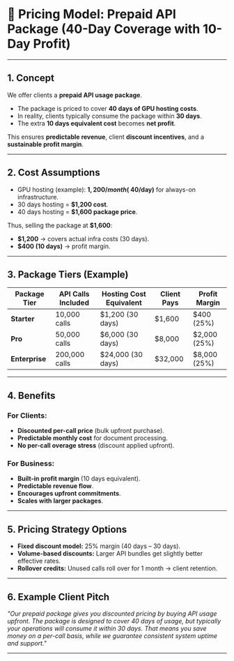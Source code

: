 # 📌 Pricing Model: Prepaid API Package (40-Day Coverage with 10-Day Profit)

---

## 1. Concept
We offer clients a **prepaid API usage package**.  

- The package is priced to cover **40 days of GPU hosting costs**.  
- In reality, clients typically consume the package within **30 days**.  
- The extra **10 days equivalent cost** becomes **net profit**.  

This ensures **predictable revenue**, client **discount incentives**, and a **sustainable profit margin**.

---

## 2. Cost Assumptions
- GPU hosting (example): **$1,200/month (~$40/day)** for always-on infrastructure.  
- 30 days hosting = **$1,200 cost**.  
- 40 days hosting = **$1,600 package price**.  

Thus, selling the package at **$1,600**:  
- **$1,200** → covers actual infra costs (30 days).  
- **$400 (10 days)** → profit margin.  

---

## 3. Package Tiers (Example)

| Package Tier | API Calls Included | Hosting Cost Equivalent | Client Pays | Profit Margin |
|--------------|-------------------|-------------------------|-------------|---------------|
| **Starter**  | 10,000 calls      | $1,200 (30 days)        | $1,600      | $400 (25%)    |
| **Pro**      | 50,000 calls      | $6,000 (30 days)        | $8,000      | $2,000 (25%)  |
| **Enterprise** | 200,000 calls   | $24,000 (30 days)       | $32,000     | $8,000 (25%)  |

---

## 4. Benefits

### For Clients:
- **Discounted per-call price** (bulk upfront purchase).  
- **Predictable monthly cost** for document processing.  
- **No per-call overage stress** (discount applied upfront).  

### For Business:
- **Built-in profit margin** (10 days equivalent).  
- **Predictable revenue flow**.  
- **Encourages upfront commitments**.  
- **Scales with larger packages**.  

---

## 5. Pricing Strategy Options
- **Fixed discount model:** 25% margin (40 days – 30 days).  
- **Volume-based discounts:** Larger API bundles get slightly better effective rates.  
- **Rollover credits:** Unused calls roll over for 1 month → client retention.  

---

## 6. Example Client Pitch
_"Our prepaid package gives you discounted pricing by buying API usage upfront. The package is designed to cover 40 days of usage, but typically your operations will consume it within 30 days. That means you save money on a per-call basis, while we guarantee consistent system uptime and support."_  

---
